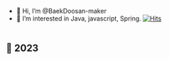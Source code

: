 - 👋 Hi, I’m @BaekDoosan-maker
- 🌱 I’m interested in Java, javascript, Spring. 
                                                [![Hits](https://hits.seeyoufarm.com/api/count/incr/badge.svg?url=https://github.com/BaekDoosan-maker/Doosan.git)](https://hits.seeyoufarm.com)      
                                                <br>
##  🍎 2023 ##


